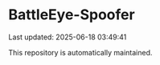 # BattleEye-Spoofer

Last updated: 2025-06-18 03:49:41

This repository is automatically maintained.
